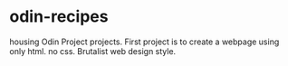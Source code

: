 # odin-recipes
housing Odin Project projects.
First project is to create a webpage using only html. no css. Brutalist web design style.
